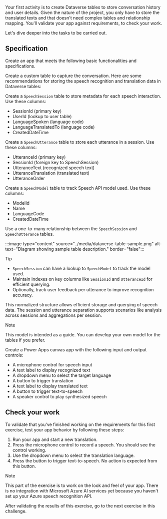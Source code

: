 Your first activity is to create Dataverse tables to store conversation history and user details. Given the nature of the project, you only have to store the translated texts and that doesn't need complex tables and relationship mapping. You'll validate your app against requirements, to check your work. 

Let's dive deeper into the tasks to be carried out.

## Specification

Create an app that meets the following basic functionalities and specifications.

Create a custom table to capture the conversation. Here are some recommendations for storing the speech recognition and translation data in Dataverse tables:

Create a `SpeechSession` table to store metadata for each speech interaction. Use these columns:

- SessionId (primary key)
- UserId (lookup to user table)
- LanguageSpoken (language code)
- LanguageTranslatedTo (language code)
- CreatedDateTime

Create a `SpeechUtterance` table to store each utterance in a session. Use these columns:

- UtteranceId (primary key)
- SessionId (foreign key to SpeechSession)
- UtteranceText (recognized speech text)
- UtteranceTranslation (translated text)
- UtteranceOrder

Create a `SpeechModel` table to track Speech API model used. Use these columns:

- ModelId
- Name
- LanguageCode
- CreatedDateTime

Use a one-to-many relationship between the `SpeechSession` and `SpeechUtterance` tables.

:::image type="content" source="../media/dataverse-table-sample.png" alt-text="Diagram showing sample table description." border="false":::

> [!TIP]
> 
> - `SpeechSession` can have a lookup to `SpeechModel` to track the model used.
> - Maintain indexes on key columns like `SessionId` and `UtteranceId` for efficient querying.
> - Optionally, track user feedback per utterance to improve recognition accuracy.

This normalized structure allows efficient storage and querying of speech data. The session and utterance separation supports scenarios like analysis across sessions and aggregations per session.

> [!NOTE]
> This model is intended as a guide. You can develop your own model for the tables if you prefer.

Create a Power Apps canvas app with the following input and output controls:

- A microphone control for speech input
- A text label to display recognized text
- A dropdown menu to select the target language
- A button to trigger translation
- A text label to display translated text
- A button to trigger text-to-speech
- A speaker control to play synthesized speech

## Check your work

To validate that you've finished working on the requirements for this first exercise, test your app behavior by following these steps:

1. Run your app and start a new translation.
2. Press the microphone control to record a speech. You should see the control working.
3. Use the dropdown menu to select the translation language.
4. Press the button to trigger text-to-speech. No action is expected from this button.

> [!NOTE]
> This part of the exercise is to work on the look and feel of your app. There is no integration with Microsoft Azure AI services yet because you haven't set up your Azure speech recognition API.

After validating the results of this exercise, go to the next exercise in this challenge.
